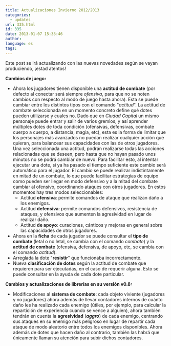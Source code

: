 ```yaml
---
title: Actualizaciones Invierno 2012/2013
categories:
  - updates
url: 335.html
id: 335
date: 2013-01-07 15:33:46
author:
language: es
tags:
---
```


Este post se irá actualizando con las nuevas novedades según se vayan produciendo, ¡estad atentos!

**Cambios de juego:**  

*   Ahora los jugadores tienen disponible una **actitud de combate** (por defecto al conectar será siempre _ofensiva_, para que no se noten cambios con respecto al modo de juego hasta ahora). Esta se puede cambiar entre los distintos tipos con el comando "_actitud_". La actitud de combate seleccionada en un momento concreto define qué dotes pueden utilizarse y cuales no. Dado que en _Ciudad Capital_ un mismo personaje puede entrar y salir de varios gremios, y así aprender múltiples dotes de toda condición (ofensivas, defensivas, combate cuerpo a cuerpo, a distancia, magia, etc), esta es la forma de limitar que los personajes más avanzados no puedan realizar cualquier acción que quieran, para balancear sus capacidades con las de otros jugadores. Una vez seleccionada una actitud, podrán realizarse todas las acciones relacionadas que se deseen, pero hasta que no hayan pasado unos minutos no se podrá cambiar de nuevo. Para facilitar esto, al intentar ejecutar una dote, si ya ha pasado el tiempo suficiente este cambio será automático para el jugador. El cambio se puede realizar indistintamente en mitad de un combate, lo que puede facilitar estrategias de equipo como pueden ser llegar en modo defensivo y a la mitad del combate cambiar al ofensivo, coordinando ataques con otros jugadores. En estos momentos hay tres modos seleccionables:
    *   Actitud **ofensiva**: permite comandos de ataque que realizan daño a los enemigos.
    *   Actitud **defensiva**: permite comandos defensivos, resistencia de ataques, y ofensivos que aumenten la agresividad en lugar de realizar daño.
    *   Actitud **de apoyo**: curaciones, cánticos y mejoras en general sobre las capacidades de otros jugadores.
*   Ahora en la **ficha** de cada jugador se puede consultar el **tipo de combate** (letal o no letal, se cambia con el comando _combate_) y la **actitud de combate** (ofensiva, defensiva, de apoyo, etc, se cambia con el comando _actitud_).
*   Arreglada la dote "**resistir**" que funcionaba incorrectamente.
*   Nueva **clasificación de dotes** según la actitud de combate que requieren para ser ejecutadas, en el caso de requerir alguna. Esto se puede consultar en la ayuda de cada dote particular.

****Cambios y actualizaciones de librerías en su versión v0.8:****

*   Modificaciones al **sistema de combate**: cada objeto viviente (jugadores y no jugadores) ahora además de llevar contadores internos de cuánto daño les ha realizado cada enemigo (útiles, por ejemplo, para calcular la repartición de experiencia cuando se vence a alguien), ahora también tendrán en cuenta la **agresividad** (**_aggro_**) de cada enemigo, centrando sus ataques en su enemigo más peligroso en lugar de repartir cada ataque de modo aleatorio entre todos los enemigos disponibles. Ahora además de dotes que hacen daño al contrario, también las habrá que únicamente llaman su atención para subir dichos contadores.